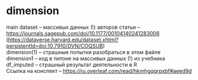 # dimension  
main dataset – массивых данных (!) авторов статьи –  https://journals.sagepub.com/doi/10.1177/00104140241283006 (https://dataverse.harvard.edu/dataset.xhtml?persistentId=doi:10.7910/DVN/COQSUB)  
dimension(1) – страшные попытки разобраться в этом файле  
dimension1 – код в питоне на массивых данных (!) из учебника  
df_imputed – страшный результат деятельности в R  
Ссылка на конспект – https://ru.overleaf.com/read/hkmhgqgrpxbf#aeed9d
